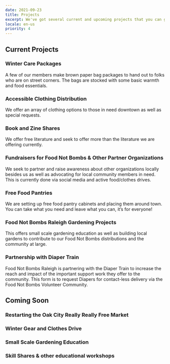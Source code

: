 ```yaml
---
date: 2021-09-23
title: Projects
excerpt: We've got several current and upcoming projects that you can get involved with.
locale: en-us
priority: 4
---
```

## Current Projects

### Winter Care Packages

A few of our members make brown paper bag packages to hand out to folks who are on street corners. The bags are stocked with some basic warmth and food essentials.

### Accessible Clothing Distribution

We offer an array of clothing options to those in need downtown as well as special requests.

### Book and Zine Shares

We offer free literature and seek to offer more than the literature we are offering currently.

### Fundraisers for Food Not Bombs & Other Partner Organizations

We seek to partner and raise awareness about other organizations locally besides us as well as advocating for local community members in need. This is currently done via social media and active food/clothes drives.

### Free Food Pantries

We are setting up free food pantry cabinets and placing them around town. You can take what you need and leave what you can, it’s for everyone!

### Food Not Bombs Raleigh Gardening Projects

This offers small scale gardening education as well as building local gardens to contribute to our Food Not Bombs distributions and the community at large.

### Partnership with Diaper Train

Food Not Bombs Raleigh is partnering with the Diaper Train to increase the reach and impact of the important support work they offer to the community. This form is to request Diapers for contact-less delivery via the Food Not Bombs Volunteer Community. 

## Coming Soon

### Restarting the Oak City Really Really Free Market

### Winter Gear and Clothes Drive

### Small Scale Gardening Education

### Skill Shares & other educational workshops
